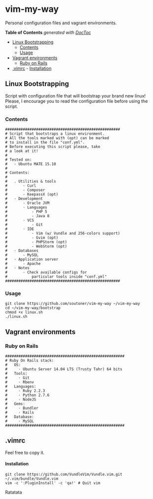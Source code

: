 vim-my-way
==========

Personal configuration files and vagrant environments.

**Table of Contents**  *generated with [DocToc](http://doctoc.herokuapp.com/)*

- [Linux Bootstrapping](#)
	- [Contents](#)
	- [Usage](#)
- [Vagrant environments](#)
	- [Ruby on Rails](#)
- [.vimrc](#)
		- [Installation](#)


Linux Bootstrapping
-------------------

Script with configuration file that will bootstrap your brand new linux! Please, I encourage you to read the configuration file before using the script.

### Contents

```
####################################################
# Script that bootstraps a linux environment.
# All the tools marked with (opt) can be marked
# to install in the file "conf.yml". 
# Before executing this script please, take
# a look at it!
#
# Tested on:
#   - Ubuntu MATE 15.10
#
# Contents:
# 
#   . Utilities & tools
#       - Curl
#       - Composer
#       - KeepassX (opt)
#   · Development
#       - Oracle JVM
#       · Languages
#           - PHP 5
#           - Java 8
#       · VCS
#           - Git
#       · IDE
#           - Vim (w/ Vundle and 256-colors support)
#           - Gvim (opt)
#           - PHPStorm (opt)
#           - WebStorm (opt)
#   · Databases
#       - MySQL
#   · Application server
#       - Apache
#   · Notes
#       - Check available configs for
#           particular tools inside "conf.yml"
####################################################
```

### Usage

```
git clone https://github.com/soutoner/vim-my-way ~/vim-my-way
cd ~/vim-my-way/bootstrap
chmod +x linux.sh
./linux.sh
```

Vagrant environments
--------------------

### Ruby on Rails

```
######################################################
# Ruby On Rails stack:
#   OS:
#     · Ubuntu Server 14.04 LTS (Trusty Tahr) 64 bits
#   Tools:
#     · Git
#     · Rbenv
#   Languages:
#     · Ruby 2.2.3
#     · Python 2.7.6 
#     · NodeJS
#   Gems:
#     · Bundler
#     · Rails
#   Database:
#     · MySQL
######################################################
```

.vimrc
------

Feel free to copy it.

#### Installation

```
git clone https://github.com/VundleVim/Vundle.vim.git ~/.vim/bundle/Vundle.vim
vim -c ':PluginInstall' -c 'qa!' # Quit vim
```

Ratatata
